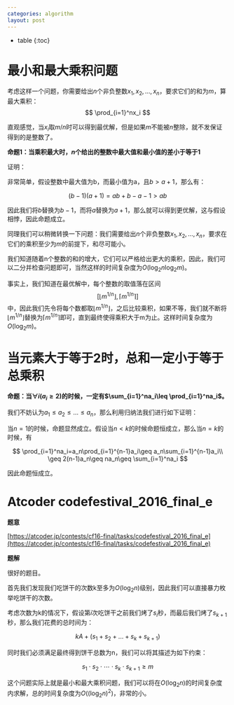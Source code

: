 ```yaml
---
categories: algorithm
layout: post
---
```


- table
{:toc}
# 最小和最大乘积问题

考虑这样一个问题，你需要给出$n$个非负整数$x_1,x_2,\ldots, x_n$，要求它们的和为$m$，算最大乘积：
$$
\prod_{i=1}^nx_i
$$

直观感觉，当$x_i$取$m/n$时可以得到最优解，但是如果$m$不能被$n$整除，就不发保证得到的是整数了。

**命题1：当乘积最大时，$n$个给出的整数中最大值和最小值的差小于等于1**

证明：

非常简单，假设整数中最大值为b，而最小值为a，且$b > a + 1$，那么有：


$$
(b-1)(a+1)=ab+b-a-1>ab
$$


因此我们将$b$替换为$b-1$，而将$a$替换为$a+1$，那么就可以得到更优解，这与假设相悖，因此命题成立。



同理我们可以稍微转换一下问题：我们需要给出$n$个非负整数$x_1,x_2,\ldots, x_n$，要求在它们的乘积至少为$m$的前提下，和尽可能小。

我们知道随着n个整数的和的增大，它们可以严格给出更大的乘积，因此，我们可以二分并检查问题即可，当然这样的时间复杂度为$O(\log_2n\log_2m)$。

事实上，我们知道在最优解中，每个整数的取值落在区间
$$
[\lfloor m^{1/n}\rfloor, \lceil m^{1/n} \rceil]
$$
中，因此我们先令将每个数都取$\lfloor m^{1/n}\rfloor$，之后比较乘积，如果不等，我们就不断将$\lfloor m^{1/n}\rfloor$替换为$\lceil m^{1/n} \rceil$即可，直到最终使得乘积大于m为止。这样时间复杂度为$O(\log_2m)$。

# 当元素大于等于2时，总和一定小于等于总乘积

**命题：当$\forall i(a_i\geq 2)$的时候，一定有$\sum_{i=1}^na_i\leq \prod_{i=1}^na_i$。**

我们不妨认为$a_1\leq a_2\leq\ldots \leq a_n$，那么利用归纳法我们进行如下证明：

当$n=1$的时候，命题显然成立。假设当$n<k$的时候命题恒成立，那么当$n=k$的时候，有

$$
\prod_{i=1}^na_i=a_n\prod_{i=1}^{n-1}a_i\geq a_n\sum_{i=1}^{n-1}a_i\\
\geq 2(n-1)a_n\geq na_n\geq \sum_{i=1}^na_i
$$

因此命题恒成立。

# Atcoder codefestival_2016_final_e

**题意**

[https://atcoder.jp/contests/cf16-final/tasks/codefestival_2016_final_e](https://atcoder.jp/contests/cf16-final/tasks/codefestival_2016_final_e)

**题解**

很好的题目。

首先我们发现我们吃饼干的次数k至多为$O(\log_2n)$级别，因此我们可以直接暴力枚举吃饼干的次数。

考虑次数为k的情况下，假设第$i$次吃饼干之前我们烤了$s_i$秒，而最后我们烤了$s_{k+1}$秒，那么我们花费的总时间为：


$$
kA+(s_1+s_2+\ldots+s_k+s_{k+1})
$$


同时我们必须满足最终得到饼干总数为n，我们可以将其描述为如下约束：


$$
s_1\cdot s_2\cdot\cdots \cdot s_k\cdot s_{k+1}\geq m
$$


这个问题实际上就是最小和最大乘积问题，我们可以将在$O(\log_2n)$的时间复杂度内求解，总的时间复杂度为$O((\log_2n)^2)$，非常的小。

